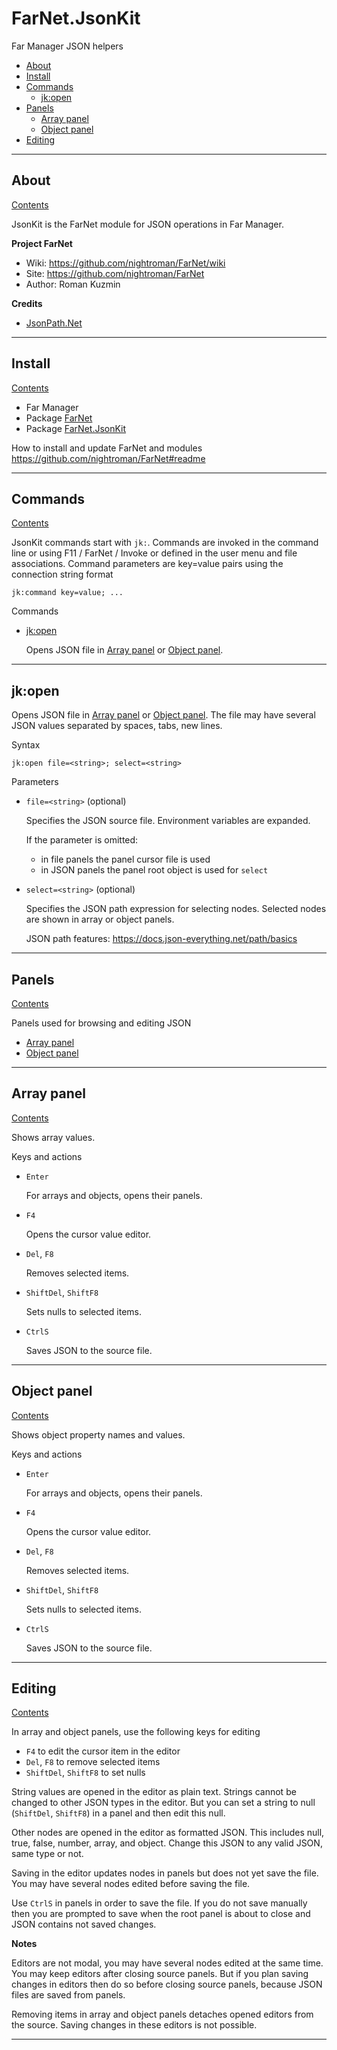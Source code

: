 [Contents]: #farnetjsonkit

# FarNet.JsonKit

Far Manager JSON helpers

- [About](#about)
- [Install](#install)
- [Commands](#commands)
    - [jk:open](#jkopen)
- [Panels](#panels)
    - [Array panel](#array-panel)
    - [Object panel](#object-panel)
- [Editing](#editing)

*********************************************************************
## About

[Contents]

JsonKit is the FarNet module for JSON operations in Far Manager.

**Project FarNet**

- Wiki: <https://github.com/nightroman/FarNet/wiki>
- Site: <https://github.com/nightroman/FarNet>
- Author: Roman Kuzmin

**Credits**

- [JsonPath.Net](https://www.nuget.org/packages/JsonPath.Net)

*********************************************************************
## Install

[Contents]

- Far Manager
- Package [FarNet](https://www.nuget.org/packages/FarNet)
- Package [FarNet.JsonKit](https://www.nuget.org/packages/FarNet.JsonKit)

How to install and update FarNet and modules\
<https://github.com/nightroman/FarNet#readme>

*********************************************************************
## Commands

[Contents]

JsonKit commands start with `jk:`. Commands are invoked in the command line or
using F11 / FarNet / Invoke or defined in the user menu and file associations.
Command parameters are key=value pairs using the connection string format

```
jk:command key=value; ...
```

Commands

- [jk:open](#jkopen)

    Opens JSON file in [Array panel](#array-panel) or [Object panel](#object-panel).

*********************************************************************
## jk:open

Opens JSON file in [Array panel](#array-panel) or [Object panel](#object-panel).
The file may have several JSON values separated by spaces, tabs, new lines.

Syntax

```
jk:open file=<string>; select=<string>
```

Parameters

- `file=<string>` (optional)

    Specifies the JSON source file. Environment variables are expanded.

    If the parameter is omitted:

    - in file panels the panel cursor file is used
    - in JSON panels the panel root object is used for `select`

<!---->

- `select=<string>` (optional)

    Specifies the JSON path expression for selecting nodes.
    Selected nodes are shown in array or object panels.

    JSON path features: <https://docs.json-everything.net/path/basics>

*********************************************************************
## Panels

[Contents]

Panels used for browsing and editing JSON

- [Array panel](#array-panel)
- [Object panel](#object-panel)

*********************************************************************
## Array panel

[Contents]

Shows array values.

Keys and actions

- `Enter`

    For arrays and objects, opens their panels.

- `F4`

    Opens the cursor value editor.

- `Del`, `F8`

    Removes selected items.

- `ShiftDel`, `ShiftF8`

    Sets nulls to selected items.

- `CtrlS`

    Saves JSON to the source file.

*********************************************************************
## Object panel

[Contents]

Shows object property names and values.

Keys and actions

- `Enter`

    For arrays and objects, opens their panels.

- `F4`

    Opens the cursor value editor.

- `Del`, `F8`

    Removes selected items.

- `ShiftDel`, `ShiftF8`

    Sets nulls to selected items.

- `CtrlS`

    Saves JSON to the source file.

*********************************************************************
## Editing

[Contents]

In array and object panels, use the following keys for editing

- `F4` to edit the cursor item in the editor
- `Del`, `F8` to remove selected items
- `ShiftDel`, `ShiftF8` to set nulls

String values are opened in the editor as plain text. Strings cannot be changed
to other JSON types in the editor. But you can set a string to null (`ShiftDel`,
`ShiftF8`) in a panel and then edit this null.

Other nodes are opened in the editor as formatted JSON. This includes null,
true, false, number, array, and object. Change this JSON to any valid JSON,
same type or not.

Saving in the editor updates nodes in panels but does not yet save the file.
You may have several nodes edited before saving the file.

Use `CtrlS` in panels in order to save the file. If you do not save manually
then you are prompted to save when the root panel is about to close and JSON
contains not saved changes.

**Notes**

Editors are not modal, you may have several nodes edited at the same time.
You may keep editors after closing source panels. But if you plan saving
changes in editors then do so before closing source panels, because JSON
files are saved from panels.

Removing items in array and object panels detaches opened editors from the
source. Saving changes in these editors is not possible.

*********************************************************************
